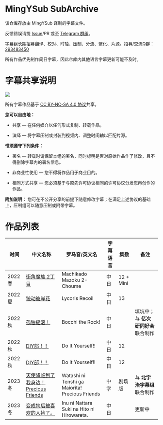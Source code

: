 # MingYSub SubArchive
该仓库存放由 MingYSub 译制的字幕文件。

反馈错误请提 [Issue](https://github.com/MingYSub/SubArchive/issues)/PR 或至 [Telegram 群组](https://t.me/MingYSub)。

字幕组长期招募翻译、校对、时轴、压制、分流、繁化、片源。招募/交流Q群：[293483450](https://jq.qq.com/?_wv=1027&k=M7BTPKx4)

所有作品优先制作简日字幕，因此仓库内其他语言字幕更新可能不及时。

# 字幕共享说明
![](https://licensebuttons.net/l/by-nc-sa/3.0/88x31.png)

所有字幕作品基于 [CC BY-NC-SA 4.0 协议](https://creativecommons.org/licenses/by-nc-sa/4.0/)共享。

**您可以自由地：**

- 共享 — 在任何媒介以任何形式复制、转载作品。

- 演绎 — 将字幕压制或封装到视频内、调整时间轴以匹配片源。

**惟须遵守下列条件：**

- 署名 — 转载时请保留本组的署名，同时标明是否对原始作品作了修改，且不得删除字幕内的署名信息。

- 非商业性使用 — 您不得将作品用于商业目的。

- 相同方式共享 — 您必须基于与原先许可协议相同的许可协议分发您再创作的作品。

**附加说明：** 您可在不公开分享的前提下随意修改字幕；在满足上述协议的基础上，压制组可以随意压制或附带字幕。

# 作品列表
| 时间 | 中文名称 | 罗马音/英文名 | 字幕语言 | 集数 | 备注 |
| --- | --- | --- | --- | --- | --- |
| 2022 春 | [街角魔族 2丁目](Archive/Machikado%20Mazoku%202-Choume) | Machikado Mazoku 2-Choume | 中日 | 12 + Mini |  |
| 2022 夏 | [铳动彼岸花](Archive/Lycoris%20Recoil) | Lycoris Recoil | 中日 | 13 |  |
| 2022 秋 | [孤独摇滚！](Archive/Bocchi%20the%20Rock%21) | Bocchi the Rock! | 中日 |  | 填坑中；与 **亿次研同好会** 联合制作 |
| 2022 秋 | [DIY部！！](Archive/Do%20It%20Yourself%21%21) | Do It Yourself!! | 中日 | 12 |  |
| 2022 秋 | [DIY部！！](Archive/Do%20It%20Yourself%21%21) | Do It Yourself!! | 中日 | 12 |  |
| 2023 冬 | [天使降临到了我身边！Precious Friends](Archive/Watashi%20ni%20Tenshi%20ga%20Maiorita%21%20Precious%20Friends) | Watashi ni Tenshi ga Maiorita! Precious Friends | 中字 | 剧场版 | 与 **北宇治字幕组** 联合制作 |
| 2023 冬 | [变成狗后被喜欢的人捡了。](Archive/Inu%20ni%20Nattara%20Suki%20na%20Hito%20ni%20Hirowareta) | Inu ni Nattara Suki na Hito ni Hirowareta. | 中日 |  | 更新中 |
